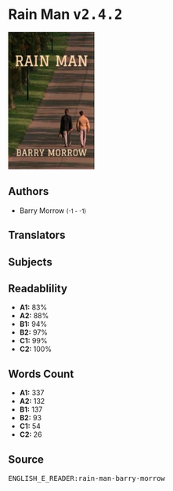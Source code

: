 # Rain Man <kbd>v2.4.2</kbd>

![](./cover.medium.jpg "")

## Authors


 - Barry Morrow <small>(-1 - -1)</small>

## Translators



## Subjects



## Readablility


 - **A1:** 83%
 - **A2:** 88%
 - **B1:** 94%
 - **B2:** 97%
 - **C1:** 99%
 - **C2:** 100%

## Words Count


 - **A1:** 337
 - **A2:** 132
 - **B1:** 137
 - **B2:** 93
 - **C1:** 54
 - **C2:** 26

## Source


<kbd>ENGLISH_E_READER:rain-man-barry-morrow</kbd>
